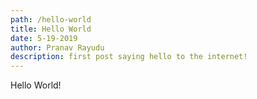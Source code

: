 ```yaml
---
path: /hello-world
title: Hello World
date: 5-19-2019
author: Pranav Rayudu
description: first post saying hello to the internet!
---
```


Hello World!